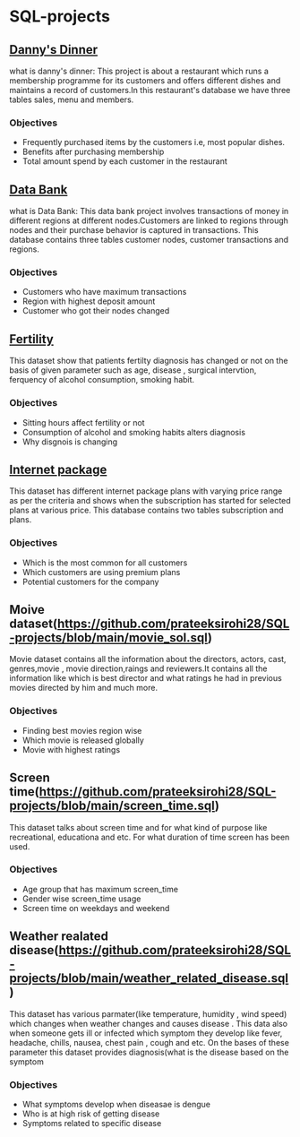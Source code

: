 # SQL-projects
## [Danny's Dinner](https://github.com/prateeksirohi28/SQL-projects/blob/main/danny_question.sql)
what is danny's dinner: This project is about a restaurant which runs a membership programme for its customers and offers  different dishes and maintains a record of customers.In this restaurant's database we have three tables sales, menu and members.
### Objectives
* Frequently purchased items by the customers i.e, most popular dishes.
* Benefits after purchasing membership
* Total amount spend by each customer in the restaurant

## [Data Bank](https://github.com/prateeksirohi28/SQL-projects/blob/main/data_bank.sql)
what is Data Bank: This data bank project involves transactions of money in different regions at different nodes.Customers are linked to regions through nodes and their purchase behavior is captured in transactions.  This database contains three tables customer nodes, customer transactions and regions.
### Objectives
* Customers who have maximum transactions
* Region with highest deposit amount
* Customer who got their nodes changed

## [Fertility](https://github.com/prateeksirohi28/SQL-projects/blob/main/fertility.sql) 
This dataset show that patients fertilty diagnosis has changed or not on the basis of given parameter such as age, disease , surgical intervtion, ferquency of alcohol consumption, smoking habit.
### Objectives
* Sitting hours affect fertility or not
* Consumption of alcohol and smoking habits alters diagnosis
* Why disgnois is changing

## [Internet package](https://github.com/prateeksirohi28/SQL-projects/blob/main/internet_package.sql)
This dataset has different internet package plans with varying price range as per the criteria and shows when the subscription has started for selected plans at various price. This database contains two tables subscription and plans.
### Objectives
* Which is the most common for all customers
* Which customers are using premium plans
* Potential customers for the company

## Moive dataset(https://github.com/prateeksirohi28/SQL-projects/blob/main/movie_sol.sql)
Movie dataset contains all the information about the directors, actors, cast, genres,movie , movie direction,raings and reviewers.It contains all the information like which is best director and what ratings he had in previous movies directed by him and much more.
### Objectives
* Finding best movies region wise
* Which movie is released globally
* Movie with highest ratings

## Screen time(https://github.com/prateeksirohi28/SQL-projects/blob/main/screen_time.sql)
This dataset talks about screen time and for what kind of purpose like recreational, educationa and etc. For what duration of time screen has been used.
### Objectives
* Age group that has maximum screen_time
* Gender wise screen_time usage
* Screen time on weekdays and weekend

## Weather realated disease(https://github.com/prateeksirohi28/SQL-projects/blob/main/weather_related_disease.sql)
This dataset has various parmater(like temperature, humidity , wind speed) which changes when weather changes and causes disease . This data also when someone gets ill or infected which symptom they develop like fever, headache, chills, nausea, chest pain , cough and etc. On the bases of these parameter this dataset provides diagnosis(what is the disease based on the symptom
### Objectives
* What symptoms develop when diseasae is dengue
* Who is at high risk of getting disease
* Symptoms related to specific disease
  


